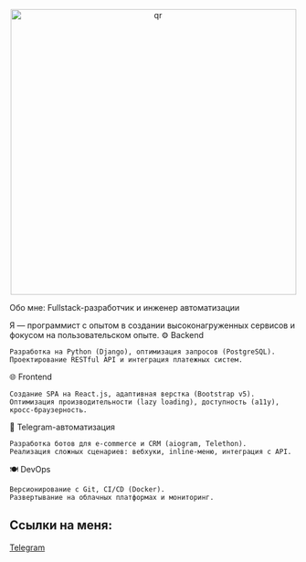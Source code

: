 <p align="center">
 <img width="500px" src="https://github.com/randomlyweb/randomlyweb/blob/main/pcit(4).png" alt="qr"/>
</p>
Обо мне: Fullstack-разработчик и инженер автоматизации

Я — программист с опытом в создании высоконагруженных сервисов и фокусом на пользовательском опыте.
⚙️ Backend

    Разработка на Python (Django), оптимизация запросов (PostgreSQL).
    Проектирование RESTful API и интеграция платежных систем.

🌐 Frontend

    Создание SPA на React.js, адаптивная верстка (Bootstrap v5).
    Оптимизация производительности (lazy loading), доступность (a11y), кросс-браузерность.

🤖 Telegram-автоматизация

    Разработка ботов для e-commerce и CRM (aiogram, Telethon).
    Реализация сложных сценариев: вебхуки, inline-меню, интеграция с API.

🍽 DevOps

    Версионирование с Git, CI/CD (Docker).
    Развертывание на облачных платформах и мониторинг.


## Ссылки на меня:
[Telegram](https://t.me/yerwqq)


<!--
**randomlyweb/randomlyweb** is a ✨ _special_ ✨ repository because its `README.md` (this file) appears on your GitHub profile.

Here are some ideas to get you started:

- 🔭 I’m currently working on ...
- 🌱 I’m currently learning ...
- 👯 I’m looking to collaborate on ...
- 🤔 I’m looking for help with ...
- 💬 Ask me about ...
- 📫 How to reach me: ...
- 😄 Pronouns: ...
- ⚡ Fun fact: ...
-->
